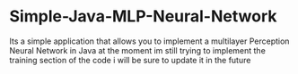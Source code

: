 # Simple-Java-MLP-Neural-Network
Its a simple application that allows you to implement a multilayer Perception Neural Network in Java
at the moment im still trying to implement the training section of the code
i will be sure to update it in the future
